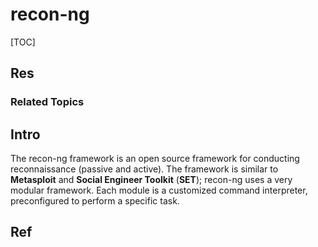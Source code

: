 # recon-ng

[TOC]



## Res
### Related Topics



## Intro
The recon-ng framework is an open source framework for conducting reconnaissance (passive and active). The framework is similar to **Metasploit** and **Social Engineer Toolkit** (**SET**); recon-ng uses a very modular framework. Each module is a customized command interpreter, preconfigured to perform a specific task.


## Ref

